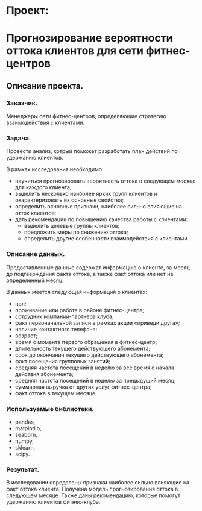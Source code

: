 # Проект:
# Прогнозирование вероятности оттока клиентов для сети фитнес-центров
## Описание проекта.
### Заказчик.

Менеджеры сети фитнес-центров, определяющие стратегию взаимодействия с клиентами.

### Задача.

Провести анализ, котрый поможет разработать план действий по удержанию клиентов.

В рамках исследования необходимо:
- научиться прогнозировать вероятность оттока в следующем месяце для каждого клиента;
- выделить несколько наиболее ярких групп клиентов и охарактеризовать их основные свойства;
- определить основные признаки, наиболее сильно влияющие на отток клиентов;
- дать рекомендации по повышению качества работы с клиентами:
   - выделить целевые группы клиентов;
   - предложить меры по снижению оттока;
   - определить другие особенности взаимодействия с клиентами.

### Описание данных.

Предоставленные данные содержат информацию о клиенте, за месяц до подтверждения факта оттока, а также факт оттока или нет на определенный месяц.

В данных меется следующая информация о клиентах:
- пол;
- проживание или работа в районе фитнес-центра;
- сотрудник компании-партнёра клуба;
- факт первоначальной записи в рамках акции «приведи друга»;
- наличие контактного телефона;
- возраст;
- время с момента первого обращения в фитнес-центр;
- длительность текущего действующего абонемента;
- срок до окончания текущего действующего абонемента;
- факт посещения групповых занятий;
- средняя частота посещений в неделю за все время с начала действия абонемента;
- средняя частота посещений в неделю за предыдущий месяц;
- суммарная выручка от других услуг фитнес-центра;
- факт оттока в текущем месяце.

### Используемые библиотеки.

- pandas,
- matplotlib,
- seaborn,
- numpy,
- sklearn,
- scipy.

### Результат.
В исследовании определены признаки наиболее сильно влияющие на факт оттока клиента. Получена модель прогнозирования оттока в следующем месяце. Также даны рекомендацию, которые помогут удержанию клиентов фитнес-клуба. 
